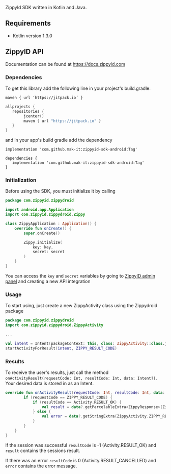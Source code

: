 ZippyId SDK written in Kotlin and Java.

## Requirements

- Kotlin version 1.3.0

## ZippyID API

Documentation can be found at https://docs.zippyid.com

### Dependencies

To get this library add the following line in your project's build.gradle:

`maven { url ‘https://jitpack.io’ }`

```Kotlin
allprojects {
   repositories {
        jcenter()
        maven { url "https://jitpack.io" }
   }
}
```

and in your app's build gradle add the dependency

`implementation 'com.github.mak-it:zippyid-sdk-android:Tag'`

```
dependencies {
   implementation 'com.github.mak-it:zippyid-sdk-android:Tag'
}
```

### Initialization

Before using the SDK, you must initialize it by calling 

```Kotlin
package com.zippyid.zippydroid

import android.app.Application
import com.zippyid.zippydroid.Zippy

class ZippyApplication : Application() {
    override fun onCreate() {
        super.onCreate()

        Zippy.initialize(
            key: key,
            secret: secret
        )
    }
}
```

You can access the `key` and `secret` variables by going to [ZippyID admin panel](https://demo.zippyid.com/#/api_integrations) and creating a new API integration

### Usage

To start using, just create a new ZippyActivity class using the Zippydroid package

```Kotlin
package com.zippyid.zippydroid
import com.zippyid.zippydroid.ZippyActivity

...

val intent = Intent(packageContext: this, class: ZippyActivity::class.java)
startActivityForResult(intent, ZIPPY_RESULT_CODE)
```

### Results

To receive the user's results, just call the method `onActivityResult(requestCode: Int, resultCode: Int, data: Intent?)`. Your desired data is stored in as an Intent.

```Kotlin
override fun onActivityResult(requestCode: Int, resultCode: Int, data: Intent?) {
        if (requestCode == ZIPPY_RESULT_CODE) {
            if (resultCode == Activity.RESULT_OK) {
                val result = data?.getParcelableExtra<ZippyResponse>(ZippyActivity.ZIPPY_RESULT)
            } else {
                val error = data?.getStringExtra(ZippyActivity.ZIPPY_RESULT)
            }
        }
    }
}
```

If the session was successful `resultCode` is -1 (Activity.RESULT_OK) and `result` contains the sessions result.

If there was an error `resultCode` is 0 (Activity.RESULT_CANCELLED) and `error` contains the error message.
